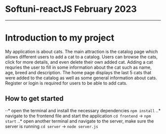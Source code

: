 # Softuni-reactJS February 2023
---
# Introduction to my project
My application is about cats. The main attraction is the catalog page which allows different users to add a cat to a catalog. Users can browse the cats, click for more details, and even delete their own added cat. Adding a cat requries the user to fill in some information about the cat such as name, age, breed and description. The home page displays the last 5 cats that were added to the catalog as well as some general information about cats. Register or login is required for users to be able to add cats.

## How to get started
⋅⋅* open the terminal and install the necessary dependencies `npm install`
..* navigate to the frontend file and start the application `cd frontend` -> `npm start`
..* open another terminal and navigate to the server, make sure the server is running `cd server` -> `node server.js`